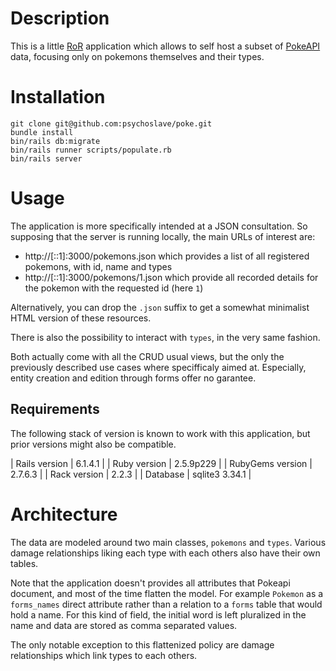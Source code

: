 # Description

This is a little [RoR](https://rubyonrails.org/) application which allows to
self host a subset of [PokeAPI](https://pokeapi.co/docs/v2) data, focusing
only on pokemons themselves and their types.

# Installation

```
git clone git@github.com:psychoslave/poke.git
bundle install
bin/rails db:migrate
bin/rails runner scripts/populate.rb
bin/rails server
```

# Usage

The application is more specifically intended at a JSON consultation.
So supposing that the server is running locally, the main URLs of interest are:

- http://[::1]:3000/pokemons.json which provides a list of all registered
  pokemons, with id, name and types
- http://[::1]:3000/pokemons/1.json which provide all recorded details for
  the pokemon with the requested id (here `1`)

Alternatively, you can drop the `.json` suffix to get a somewhat minimalist
HTML version of these resources.

There is also the possibility to interact with `types`, in the very same fashion.

Both actually come with all the CRUD usual views, but the only the previously
described use cases where specifficaly aimed at. Especially, entity creation
and edition through forms offer no garantee.

## Requirements

The following stack of version is known to work with this application, but
prior versions might also be compatible.

| Rails version             | 6.1.4.1         |
| Ruby version              | 2.5.9p229       |
| RubyGems version          | 2.7.6.3         |
| Rack version              | 2.2.3           |
| Database                  | sqlite3 3.34.1  |

# Architecture

The data are modeled around two main classes, `pokemons` and `types`.
Various damage relationships liking each type with each others also have their
own tables.

Note that the application doesn't provides all attributes that Pokeapi document,
and most of the time flatten the model. For example `Pokemon` as a `forms_names`
direct attribute rather than a relation to a `forms` table that would hold
a name. For this kind of field, the initial word is left pluralized in the name
and data are stored as comma separated values.

The only notable exception to this flattenized policy are damage relationships
which link types to each others.
